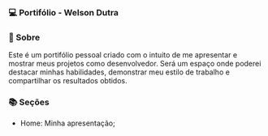 ### 💻 Portifólio - Welson Dutra

### 🧠 Sobre
Este é um portifólio pessoal criado com o intuito de me apresentar e mostrar meus projetos como desenvolvedor. 
Será um espaço onde poderei destacar minhas habilidades, demonstrar meu estilo de trabalho e compartilhar os resultados obtidos.

### 📚 Seções
- Home: Minha apresentação;
